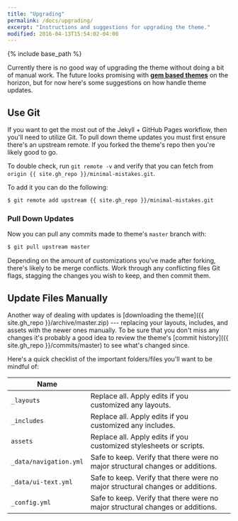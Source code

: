 ```yaml
---
title: "Upgrading"
permalink: /docs/upgrading/
excerpt: "Instructions and suggestions for upgrading the theme."
modified: 2016-04-13T15:54:02-04:00
---
```


{% include base_path %}

Currently there is no good way of upgrading the theme without doing a bit of manual work. The future looks promising with [**gem based themes**](https://github.com/jekyll/jekyll/pull/4595) on the horizon, but for now here's some suggestions on how handle theme updates.

## Use Git

If you want to get the most out of the Jekyll + GitHub Pages workflow, then you'll need to utilize Git. To pull down theme updates you must first ensure there's an upstream remote. If you forked the theme's repo then you're likely good to go.

To double check, run `git remote -v` and verify that you can fetch from `origin {{ site.gh_repo }}/minimal-mistakes.git`.

To add it you can do the following:

```bash
$ git remote add upstream {{ site.gh_repo }}/minimal-mistakes.git
```

### Pull Down Updates

Now you can pull any commits made to theme's `master` branch with:

```bash
$ git pull upstream master
```

Depending on the amount of customizations you've made after forking, there's likely to be merge conflicts. Work through any conflicting files Git flags, stagging the changes you wish to keep, and then commit them.

## Update Files Manually

Another way of dealing with updates is [downloading the theme]({{ site.gh_repo }}/archive/master.zip) --- replacing your layouts, includes, and assets with the newer ones manually. To be sure that you don't miss any changes it's probably a good idea to review the theme's [commit history]({{ site.gh_repo }}/commits/master) to see what's changed since.

Here's a quick checklist of the important folders/files you'll want to be mindful of:

| Name                   |     |
| ----                   | --- |
| `_layouts`             | Replace all. Apply edits if you customized any layouts. |
| `_includes`            | Replace all. Apply edits if you customized any includes. |
| `assets`               | Replace all. Apply edits if you customized stylesheets or scripts. |
| `_data/navigation.yml` | Safe to keep. Verify that there were no major structural changes or additions. |
| `_data/ui-text.yml`    | Safe to keep. Verify that there were no major structural changes or additions. |
| `_config.yml`          | Safe to keep. Verify that there were no major structural changes or additions. |